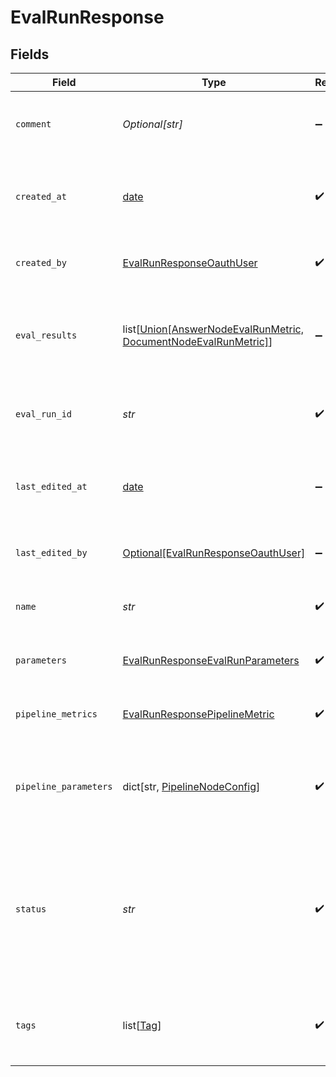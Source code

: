 # EvalRunResponse


## Fields

| Field                                                                                                                | Type                                                                                                                 | Required                                                                                                             | Description                                                                                                          |
| -------------------------------------------------------------------------------------------------------------------- | -------------------------------------------------------------------------------------------------------------------- | -------------------------------------------------------------------------------------------------------------------- | -------------------------------------------------------------------------------------------------------------------- |
| `comment`                                                                                                            | *Optional[str]*                                                                                                      | :heavy_minus_sign:                                                                                                   | Add a comment about this evaluation run.                                                                             |
| `created_at`                                                                                                         | [date](https://docs.python.org/3/library/datetime.html#date-objects)                                                 | :heavy_check_mark:                                                                                                   | The date and time when the evaluation run was created.                                                               |
| `created_by`                                                                                                         | [EvalRunResponseOauthUser](../../models/shared/evalrunresponseoauthuser.md)                                          | :heavy_check_mark:                                                                                                   | The user who created the eval run.                                                                                   |
| `eval_results`                                                                                                       | list[[Union[AnswerNodeEvalRunMetric, DocumentNodeEvalRunMetric]](../../models/shared/evalrunresponseevalresults.md)] | :heavy_minus_sign:                                                                                                   | Contains the evaluated pipeline nodes and their overall metrics.                                                     |
| `eval_run_id`                                                                                                        | *str*                                                                                                                | :heavy_check_mark:                                                                                                   | A unique identifier of the evaluation run.                                                                           |
| `last_edited_at`                                                                                                     | [date](https://docs.python.org/3/library/datetime.html#date-objects)                                                 | :heavy_minus_sign:                                                                                                   | The date and time when the evaluation run was last edited.                                                           |
| `last_edited_by`                                                                                                     | [Optional[EvalRunResponseOauthUser]](../../models/shared/evalrunresponseoauthuser.md)                                | :heavy_minus_sign:                                                                                                   | The user who created the eval run.                                                                                   |
| `name`                                                                                                               | *str*                                                                                                                | :heavy_check_mark:                                                                                                   | Unique name of an evaluation run.                                                                                    |
| `parameters`                                                                                                         | [EvalRunResponseEvalRunParameters](../../models/shared/evalrunresponseevalrunparameters.md)                          | :heavy_check_mark:                                                                                                   | Parameters set for this evaluation run                                                                               |
| `pipeline_metrics`                                                                                                   | [EvalRunResponsePipelineMetric](../../models/shared/evalrunresponsepipelinemetric.md)                                | :heavy_check_mark:                                                                                                   | The metrics for the whole pipeline.                                                                                  |
| `pipeline_parameters`                                                                                                | dict[str, [PipelineNodeConfig](../../models/shared/pipelinenodeconfig.md)]                                           | :heavy_check_mark:                                                                                                   | The parameters for each pipeline node with key and value.                                                            |
| `status`                                                                                                             | *str*                                                                                                                | :heavy_check_mark:                                                                                                   | Status of the evaluation run. Returns one of these values: CREATED, STARTED, FAILED, ENDED.                          |
| `tags`                                                                                                               | list[[Tag](../../models/shared/tag.md)]                                                                              | :heavy_check_mark:                                                                                                   | A list of tags associated with the evaluation run.                                                                   |